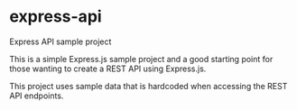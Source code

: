 # express-api
Express API sample project

This is a simple Express.js sample project and a good starting point for those wanting to create a REST API using Express.js.

This project uses sample data that is hardcoded when accessing the REST API endpoints.
